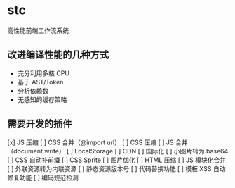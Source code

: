 # stc

高性能前端工作流系统

## 改进编译性能的几种方式

* 充分利用多核 CPU
* 基于 AST/Token
* 分析依赖数
* 无感知的缓存策略

## 需要开发的插件

[x] JS 压缩
[ ] CSS 合并（@import url）
[ ] CSS 压缩
[ ] JS 合并（document.write）
[ ] LocalStorage
[ ] CDN
[ ] 国际化
[ ] 小图片转为 base64
[ ] CSS 自动补前缀
[ ] CSS Sprite
[ ] 图片优化 
[ ] HTML 压缩
[ ] JS 模块化合并
[ ] 外联资源转为内联资源
[ ] 静态资源版本号 
[ ] 代码替换功能
[ ] 模板 XSS 自动修复功能
[ ] 编码规范检测